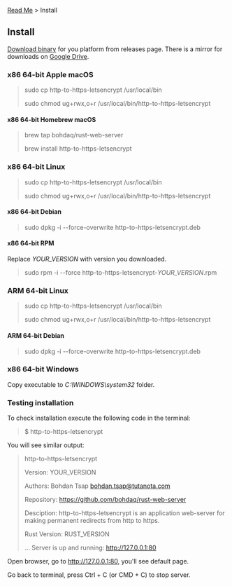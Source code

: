 [Read Me](README.md) > Install

## Install
[Download binary](https://github.com/bohdaq/rust-web-server/releases) for you platform from releases page.
There is a mirror for downloads on [Google Drive](https://drive.google.com/drive/folders/13iSR3VxmfFvZgOZ0LddP_EJp7GJ-lQd8?usp=sharing).
### x86 64-bit Apple macOS
> sudo cp http-to-https-letsencrypt /usr/local/bin
>
> sudo chmod ug+rwx,o+r /usr/local/bin/http-to-https-letsencrypt
#### x86 64-bit Homebrew macOS
> brew tap bohdaq/rust-web-server
>
> brew install http-to-https-letsencrypt

### x86 64-bit Linux
> sudo cp http-to-https-letsencrypt /usr/local/bin
>
> sudo chmod ug+rwx,o+r /usr/local/bin/http-to-https-letsencrypt
#### x86 64-bit Debian
> sudo dpkg -i --force-overwrite http-to-https-letsencrypt.deb
#### x86 64-bit RPM
Replace _YOUR_VERSION_ with version you downloaded.
> sudo rpm -i --force http-to-https-letsencrypt-_YOUR_VERSION_.rpm

### ARM 64-bit Linux
> sudo cp http-to-https-letsencrypt /usr/local/bin
>
> sudo chmod ug+rwx,o+r /usr/local/bin/http-to-https-letsencrypt
#### ARM 64-bit Debian
> sudo dpkg -i --force-overwrite http-to-https-letsencrypt.deb

### x86 64-bit Windows
Copy executable to _C:\WINDOWS\system32_ folder.


### Testing installation
To check installation execute the following code in the terminal:

> $ http-to-https-letsencrypt

You will see similar output:

> http-to-https-letsencrypt
>
> Version:       YOUR_VERSION
>
> Authors:       Bohdan Tsap <bohdan.tsap@tutanota.com>
>
> Repository:    https://github.com/bohdaq/rust-web-server
>
> Desciption:    http-to-https-letsencrypt is an application web-server for making permanent redirects from http to https.
>
> Rust Version:  RUST_VERSION
> 
> ...
> Server is up and running: http://127.0.0.1:80


Open browser, go to http://127.0.0.1:80, you'll see default page.

Go back to terminal, press Ctrl + C (or CMD + C) to stop server.